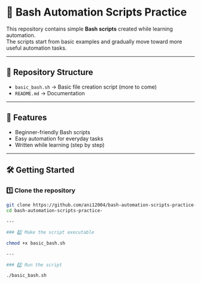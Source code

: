 # 🐧 Bash Automation Scripts Practice

This repository contains simple **Bash scripts** created while learning automation.  
The scripts start from basic examples and gradually move toward more useful automation tasks.

---

## 📂 Repository Structure
- `basic_bash.sh` → Basic file creation script (more to come)
- `README.md` → Documentation

---

## 🚀 Features
- Beginner-friendly Bash scripts
- Easy automation for everyday tasks
- Written while learning (step by step)

---

## 🛠️ Getting Started
### 1️⃣ Clone the repository
```bash
git clone https://github.com/ani12004/bash-automation-scripts-practice-.git
cd bash-automation-scripts-practice-

---

### 2️⃣ Make the script executable

chmod +x basic_bash.sh

---

### 3️⃣ Run the script

./basic_bash.sh

